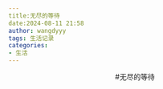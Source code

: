 ```yaml
---
title:无尽的等待
date:2024-08-11 21:58
author: wangdyyy
tags: 生活记录
categories:
- 生活
---
```

<center>#无尽的等待

